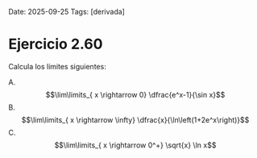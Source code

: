 Date: 2025-09-25
Tags: [derivada]

# Ejercicio 2.60

 
Calcula los límites siguientes:

A.   $$\lim\limits_{ x \rightarrow  0}  \dfrac{e^x-1}{\sin x}$$ 
B.   $$\lim\limits_{ x \rightarrow  \infty}  \dfrac{x}{\ln\left(1+2e^x\right)}$$ 
C.   $$\lim\limits_{ x \rightarrow  0^+}  \sqrt{x} \ln  x$$ 
